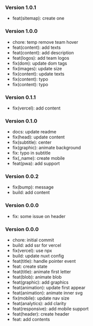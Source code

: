 ### Version 1.0.1
- feat(sitemap): create one

### Version 1.0.0
- chore: temp remove team hover
- feat(content): add texts
- feat(content): add description
- feat(logos): add team logos
- fix(dom): update dom tags
- fix(images): update size
- fix(content): update texts
- fix(content): typo
- fix(content): typo

### Version 0.1.1
- fix(vercel): add content
### Version 0.1.0
- docs: update readme
- fix(head): update content
- fix(subtitle): center
- fix(graphic): animate background
- fix: typo in subtitle
- fix(_name): create mobile
- feat(pwa): add support
### Version 0.0.2
- fix(bump): message
- build: add content
### Version 0.0.0
- fix: some issue on header
### Version 0.0.0
- chore: initial commit
- build: add ssr for vercel
- fix(vercel): use npx
- build: update nuxt config
- feat(title): handle pointer event
- feat: create state
- feat(title): animate first letter
- feat(blob): animate blob
- feat(graphic): add graphics
- feat(animation): update first appear
- feat(animation): animate inner svg
- fix(mobile): update nav size
- feat(analytics): add clarity
- feat(responsive): add mobile support
- feat(header): create header
- feat: add contents
